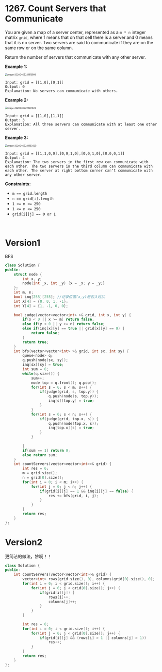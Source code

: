 # 1267. Count Servers that Communicate

You are given a map of a server center, represented as a `m * n` integer matrix `grid`, where 1 means that on that cell there is a server and 0 means that it is no server. Two servers are said to communicate if they are on the same row or on the same column.

Return the number of servers that communicate with any other server.

 

**Example 1:**

<img src="/Users/jones/Library/Application Support/typora-user-images/image-20200409221915995.png" alt="image-20200409221915995" style="zoom:50%;" />

```
Input: grid = [[1,0],[0,1]]
Output: 0
Explanation: No servers can communicate with others.
```

**Example 2:**

<img src="/Users/jones/Library/Application Support/typora-user-images/image-20200409221931822.png" alt="image-20200409221931822" style="zoom:50%;" />

```
Input: grid = [[1,0],[1,1]]
Output: 3
Explanation: All three servers can communicate with at least one other server.
```

**Example 3:**

<img src="/Users/jones/Library/Application Support/typora-user-images/image-20200409221953529.png" alt="image-20200409221953529" style="zoom:50%;" />

```
Input: grid = [[1,1,0,0],[0,0,1,0],[0,0,1,0],[0,0,0,1]]
Output: 4
Explanation: The two servers in the first row can communicate with each other. The two servers in the third column can communicate with each other. The server at right bottom corner can't communicate with any other server.
```

 

**Constraints:**

- `m == grid.length`
- `n == grid[i].length`
- `1 <= m <= 250`
- `1 <= n <= 250`
- `grid[i][j] == 0 or 1`

<br>

# Version1

BFS

```cpp
class Solution {
public:
    struct node {
        int x, y;
        node(int _x, int _y) {x = _x; y = _y;}
    };
    int m, n;
    bool inq[255][255]; //记录位置(x,y)是否入过队
    int X[4] = {0, 0, 1, -1};
    int Y[4] = {1, -1, 0, 0};
    
    bool judge(vector<vector<int> >& grid, int x, int y) {
        if(x < 0 || x >= m) return false;
        else if(y < 0 || y >= n) return false;
        else if(inq[x][y] == true || grid[x][y] == 0) {
            return false;
        }
        return true;
    }
    int bfs(vector<vector<int> >& grid, int sx, int sy) {
        queue<node> q;
        q.push(node(sx, sy));
        inq[sx][sy] = true;
        int sum = 0;
        while(q.size()) {
            sum++;
            node top = q.front(); q.pop();   
            for(int s = 0; s < m; s++) {
                if(judge(grid, s, top.y)) {
                    q.push(node(s, top.y));
                    inq[s][top.y] = true;
                }
            }
            for(int s = 0; s < n; s++) {
                if(judge(grid, top.x, s)) {
                    q.push(node(top.x, s));
                    inq[top.x][s] = true;
                }
            }
                
        }
        if(sum == 1) return 0;
        else return sum;
    }
    int countServers(vector<vector<int>>& grid) {
        int res = 0;
        m = grid.size();
        n = grid[0].size();
        for(int i = 0; i < m; i++) {
            for(int j = 0; j < n; j++) {
                if(grid[i][j] == 1 && inq[i][j] == false) {
                    res += bfs(grid, i, j);
                }
            }
        }
        return res;
    }
};
```

# Version2

更简洁的做法，妙啊！！

```cpp
class Solution {
public:
    int countServers(vector<vector<int>>& grid) {
        vector<int> rows(grid.size(), 0), columns(grid[0].size(), 0);
        for(int i = 0; i < grid.size(); i++) {
            for(int j = 0; j < grid[0].size(); j++) {
                if(grid[i][j]) {
                    rows[i]++;
                    columns[j]++;
                }
            }
        }
        
        int res = 0;
        for(int i = 0; i < grid.size(); i++) {
            for(int j = 0; j < grid[0].size(); j++) {
                if(grid[i][j] && (rows[i] > 1 || columns[j] > 1))
                    res++;
            }
        }
        return res;
    }
};
```

